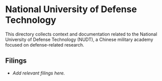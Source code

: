 # National University of Defense Technology

This directory collects context and documentation related to the National University of Defense Technology (NUDT), a Chinese military academy focused on defense-related research.

## Filings
- _Add relevant filings here._
